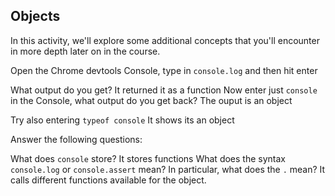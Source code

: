## Objects

In this activity, we'll explore some additional concepts that you'll encounter in more depth later on in the course.

Open the Chrome devtools Console, type in `console.log` and then hit enter

What output do you get?
It returned it as a function
Now enter just `console` in the Console, what output do you get back?
The ouput is an object

Try also entering `typeof console`
It shows its an object

Answer the following questions:

What does `console` store? It stores functions
What does the syntax `console.log` or `console.assert` mean? In particular, what does the `.` mean?
It calls different functions available for the object.
